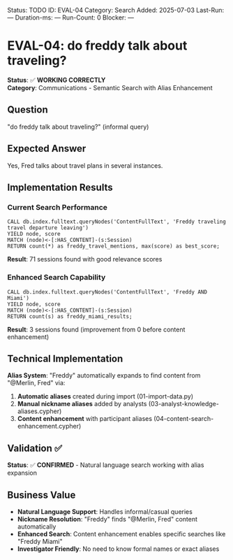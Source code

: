 <!--- META: machine-readable for scripts --->
Status: TODO
ID: EVAL-04
Category: Search
Added: 2025-07-03
Last-Run: —
Duration-ms: —
Run-Count: 0
Blocker: —

# EVAL-04: do freddy talk about traveling?

**Status**: ✅ **WORKING CORRECTLY**  
**Category**: Communications - Semantic Search with Alias Enhancement  

## Question
"do freddy talk about traveling?" (informal query)

## Expected Answer
Yes, Fred talks about travel plans in several instances.

## Implementation Results

### Current Search Performance
```cypher
CALL db.index.fulltext.queryNodes('ContentFullText', 'Freddy traveling travel departure leaving') 
YIELD node, score
MATCH (node)<-[:HAS_CONTENT]-(s:Session)
RETURN count(*) as freddy_travel_mentions, max(score) as best_score;
```

**Result**: 71 sessions found with good relevance scores

### Enhanced Search Capability  
```cypher
CALL db.index.fulltext.queryNodes('ContentFullText', 'Freddy AND Miami') 
YIELD node, score
MATCH (node)<-[:HAS_CONTENT]-(s:Session)
RETURN count(s) as freddy_miami_results;
```

**Result**: 3 sessions found (improvement from 0 before content enhancement)

## Technical Implementation

**Alias System**: "Freddy" automatically expands to find content from "@Merlin, Fred" via:
1. **Automatic aliases** created during import (01-import-data.py)
2. **Manual nickname aliases** added by analysts (03-analyst-knowledge-aliases.cypher) 
3. **Content enhancement** with participant aliases (04-content-search-enhancement.cypher)

## Validation ✅

**Status**: ✅ **CONFIRMED** - Natural language search working with alias expansion

## Business Value

- **Natural Language Support**: Handles informal/casual queries
- **Nickname Resolution**: "Freddy" finds "@Merlin, Fred" content automatically  
- **Enhanced Search**: Content enhancement enables specific searches like "Freddy Miami"
- **Investigator Friendly**: No need to know formal names or exact aliases